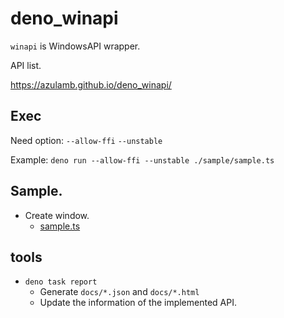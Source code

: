 # deno_winapi

`winapi` is WindowsAPI wrapper.

API list.

https://azulamb.github.io/deno_winapi/

## Exec

Need option: `--allow-ffi` `--unstable`

Example: `deno run --allow-ffi --unstable ./sample/sample.ts`

## Sample.

* Create window.
  * [sample.ts](./sample/sample.ts)

## tools

* `deno task report`
  * Generate `docs/*.json` and `docs/*.html`
  * Update the information of the implemented API.
